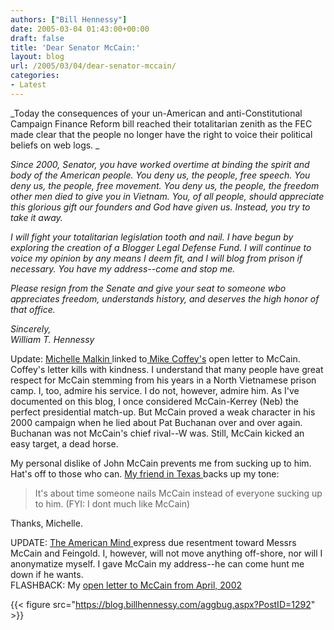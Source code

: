 ```yaml
---
authors: ["Bill Hennessy"]
date: 2005-03-04 01:43:00+00:00
draft: false
title: 'Dear Senator McCain:'
layout: blog
url: /2005/03/04/dear-senator-mccain/
categories:
- Latest
---
```


_Today the consequences of your un-American and anti-Constitutional Campaign Finance Reform bill reached their totalitarian zenith as the FEC made clear that the people no longer have the right to voice their political beliefs on web logs. _




_Since 2000, Senator, you have worked overtime at binding the spirit and body of the American people. You deny us, the people, free speech. You deny us, the people, free movement. You deny us, the people, the freedom other men died to give you in Vietnam. You, of all people, should appreciate this glorious gift our founders and God have given us. Instead, you try to take it away._




_I will fight your totalitarian legislation tooth and nail. I have begun by exploring the creation of a Blogger Legal Defense Fund. I will continue to voice my opinion by any means I deem fit, and I will blog from prison if necessary. You have my address--come and stop me._




_Please resign from the Senate and give your seat to someone wbo appreciates freedom, understands history, and deserves the high honor of that office._




_Sincerely,  
William T. Hennessy_




Update: [Michelle Malkin ](https://michellemalkin.com/)linked to[ Mike Coffey's](https://decision08.blogspot.com/2005/03/my-second-open-letter-in-two-days.html) open letter to McCain. Coffey's letter kills with kindness. I understand that many people have great respect for McCain stemming from his years in a North Vietnamese prison camp. I, too, admire his service. I do not, however, admire him. As I've documented on this blog, I once considered McCain-Kerrey (Neb) the perfect presidential match-up. But McCain proved a weak character in his 2000 campaign when he lied about Pat Buchanan over and over again. Buchanan was not McCain's chief rival--W was. Still, McCain kicked an easy target, a dead horse.




My personal dislike of John McCain prevents me from sucking up to him. Hat's off to those who can. [My friend in Texas ](https://rightintx.blogspot.com/)backs up my tone:




> 

> 
> It's about time someone nails McCain instead of everyone sucking up to him. (FYI: I dont much like McCain) 
> 
> 




Thanks, Michelle.




UPDATE: [The American Mind ](https://www.theamericanmind.com/mt-test/archives/016493.html)express due resentment toward Messrs McCain and Feingold. I, however, will not move anything off-shore, nor will I anonymatize myself. I gave McCain my address--he can come hunt me down if he wants.   
FLASHBACK: My [open letter to McCain from April, 2002](https://blog.billhennessy.com/blogs/hennessys_view/archive/2002/04/01/1088.aspx)  


{{< figure src="https://blog.billhennessy.com/aggbug.aspx?PostID=1292" >}}

